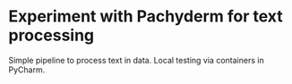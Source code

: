 # Experiment  with Pachyderm for text processing

Simple pipeline to process text in data. Local testing
via containers in PyCharm.


